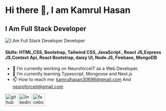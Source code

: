 # Hi there 👋, I am Kamrul Hasan
## I Am Full Stack Developer
![I Am Full Stack Developer Developer](https://i.ibb.co/ngMQBzJ/306621775-2517271688415566-3553410359652747653-n.jpg)


#### Skills: HTML,CSS, Bootstrap, Tailwind CSS, JavaScript , React JS,Express JS,Context Api, React Bootstrap, daisy UI, Node JS, Firebase, MongoDB

- 🔭 I’m currently working on NeuroforceIT as a Web Developer. 
- 🌱 I’m currently learning Typescript, Mongoose and Next.js
- 📫 How to reach me: kamrulhasan30698@gmail.com And neuroforceit@gmail.com


[<img src='https://cdn.jsdelivr.net/npm/simple-icons@3.0.1/icons/github.svg' alt='github' height='40'>](https://github.com/https://github.com/skhasancse18344)  [<img src='https://cdn.jsdelivr.net/npm/simple-icons@3.0.1/icons/linkedin.svg' alt='linkedin' height='40'>](https://www.linkedin.com/in/https://www.linkedin.com/in/kamrul-hasan30698//)  [<img src='https://cdn.jsdelivr.net/npm/simple-icons@3.0.1/icons/facebook.svg' alt='facebook' height='40'>](https://www.facebook.com/https://www.facebook.com/Skhasan789/)  

 

 
